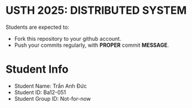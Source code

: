 USTH 2025: DISTRIBUTED SYSTEM
=====================================================

Students are expected to:
* Fork this repository to your github account.
* Push your commits regularly, with **PROPER** commit **MESSAGE**.


Student Info
=========================

* Student Name: Trần Anh Đức  
* Student ID: Ba12-051
* Student Group ID: Not-for-now
